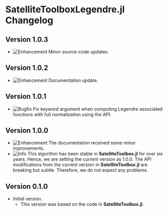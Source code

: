 SatelliteToolboxLegendre.jl Changelog
=====================================

Version 1.0.3
-------------

- ![Enhancement][badge-enhancement] Minor source-code updates.

Version 1.0.2
-------------

- ![Enhancement][badge-enhancement] Documentation update.

Version 1.0.1
-------------

- ![Bugfix][badge-bugfix] Fix keyword argument when computing Legendre associated functions
  with full normalization using the API.

Version 1.0.0
-------------

- ![Enhancement][badge-enhancement] The documentation received some minor improvements.
- ![Info][badge-info] This algorithm has been stable in **SatelliteToolbox.jl** for over six
  years. Hence, we are setting the current version as 1.0.0. The API modifications from the
  current version in **SatelliteToolbox.jl** are breaking but subtle. Therefore, we do not
  expect any problems.

Version 0.1.0
-------------

- Initial version.
  - This version was based on the code in **SatelliteToolbox.jl**.

[badge-breaking]: https://img.shields.io/badge/BREAKING-red.svg
[badge-deprecation]: https://img.shields.io/badge/Deprecation-orange.svg
[badge-feature]: https://img.shields.io/badge/Feature-green.svg
[badge-enhancement]: https://img.shields.io/badge/Enhancement-blue.svg
[badge-bugfix]: https://img.shields.io/badge/Bugfix-purple.svg
[badge-info]: https://img.shields.io/badge/Info-gray.svg

